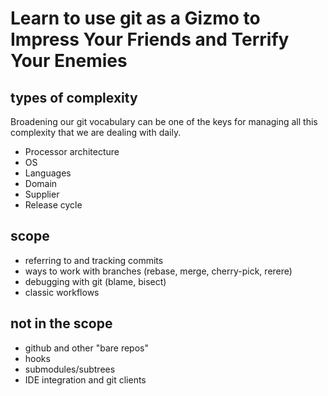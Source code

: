 # Learn to use git as a Gizmo to Impress Your Friends and Terrify Your Enemies

## types of complexity

Broadening our git vocabulary can be one of the keys for managing all this complexity that we are dealing with daily.

* Processor architecture
* OS
* Languages
* Domain
* Supplier
* Release cycle

## scope

* referring to and tracking commits
* ways to work with branches (rebase, merge, cherry-pick, rerere)
* debugging with git (blame, bisect)
* classic workflows

## not in the scope

* github and other "bare repos"
* hooks
* submodules/subtrees
* IDE integration and git clients